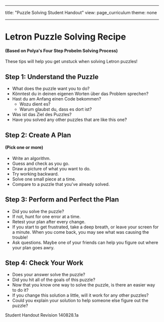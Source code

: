 * * *

title: "Puzzle Solving Student Handout" view: page_curriculum theme: none

* * *

# Letron Puzzle Solving Recipe

#### (Based on Polya's Four Step Probelm Solving Process)

These tips will help you get unstuck when solving Letron puzzles!

## Step 1: Understand the Puzzle

  * What does the puzzle want you to do?
  * Könntest du in deinen eigenen Worten über das Problem sprechen?
  * Hast du am Anfang einen Code bekommen? 
      * Wozu dient es?
      * Warum glaubst du, dass es dort ist?
  * Was ist das Ziel des Puzzles?
  * Have you solved any other puzzles that are like this one?

## Step 2: Create A Plan

#### (Pick one or more)

  * Write an algorithm.
  * Guess and check as you go.
  * Draw a picture of what you want to do.
  * Try working backward.
  * Solve one small piece at a time.
  * Compare to a puzzle that you've already solved.

## Step 3: Perform and Perfect the Plan

  * Did you solve the puzzle?
  * If not, hunt for one error at a time.
  * Retest your plan after every change.
  * If you start to get frustrated, take a deep breath, or leave your screen for a minute. When you come back, you may see what was causing the trouble!
  * Ask questions. Maybe one of your friends can help you figure out where your plan goes awry.

## Step 4: Check Your Work

  * Does your answer solve the puzzle?
  * Did you hit all of the goals of this puzzle?
  * Now that you know one way to solve the puzzle, is there an easier way to do it?
  * If you change this solution a little, will it work for any other puzzles?
  * Could you explain your solution to help someone else figure out the puzzle?

Student Handout Revision 140828.1a